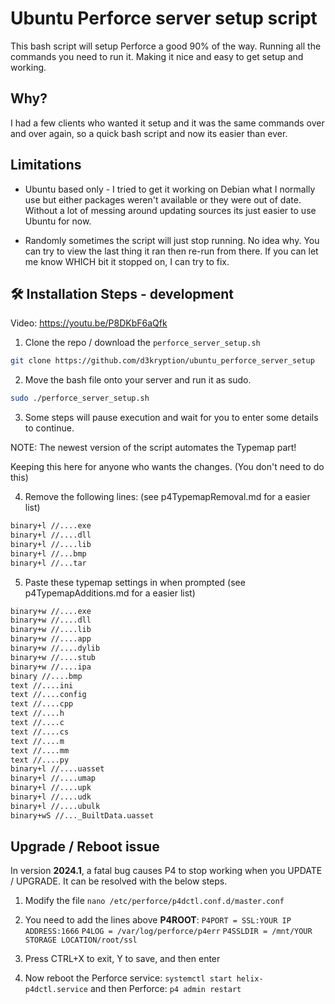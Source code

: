 # Ubuntu Perforce server setup script

This bash script will setup Perforce a good 90% of the way. Running all the commands you need to run it. Making it nice and easy to get setup and working.

## Why?

I had a few clients who wanted it setup and it was the same commands over and over again, so a quick bash script and now its easier than ever.

## Limitations
- Ubuntu based only - I tried to get it working on Debian what I normally use but either packages weren't available or they were out of date. Without a lot of messing around updating sources its just easier to use Ubuntu for now.

- Randomly sometimes the script will just stop running. No idea why. You can try to view the last thing it ran then re-run from there. If you can let me know WHICH bit it stopped on, I can try to fix.

## 🛠️ Installation Steps - development

Video:
https://youtu.be/P8DKbF6aQfk

1) Clone the repo / download the `perforce_server_setup.sh`

```bash
git clone https://github.com/d3kryption/ubuntu_perforce_server_setup
```

2) Move the bash file onto your server and run it as sudo.

```bash
sudo ./perforce_server_setup.sh
```

3) Some steps will pause execution and wait for you to enter some details to continue.

NOTE: The newest version of the script automates the Typemap part! 

Keeping this here for anyone who wants the changes. (You don't need to do this)

4) Remove the following lines: (see p4TypemapRemoval.md for a easier list)

```bash
binary+l //....exe
binary+l //....dll
binary+l //....lib
binary+l //...bmp
binary+l //...tar
```

5) Paste these typemap settings in when prompted (see p4TypemapAdditions.md for a easier list)
```bash
binary+w //....exe
binary+w //....dll
binary+w //....lib
binary+w //....app
binary+w //....dylib
binary+w //....stub
binary+w //....ipa
binary //....bmp
text //....ini
text //....config
text //....cpp
text //....h
text //....c
text //....cs
text //....m
text //....mm
text //....py
binary+l //....uasset
binary+l //....umap
binary+l //....upk
binary+l //....udk
binary+l //....ubulk
binary+wS //..._BuiltData.uasset
```

## Upgrade / Reboot issue

In version **2024.1**, a fatal bug causes P4 to stop working when you UPDATE / UPGRADE. It can be resolved with the below steps.

1) Modify the file `nano /etc/perforce/p4dctl.conf.d/master.conf`

2) You need to add the lines above **P4ROOT**:
`P4PORT = SSL:YOUR IP ADDRESS:1666`
`P4LOG = /var/log/perforce/p4err`
`P4SSLDIR = /mnt/YOUR STORAGE LOCATION/root/ssl`

3) Press CTRL+X to exit, Y to save, and then enter

4) Now reboot the Perforce service: `systemctl start helix-p4dctl.service` and then Perforce: `p4 admin restart`
